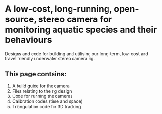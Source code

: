 # A low-cost, long-running, open-source, stereo camera for monitoring aquatic species and their behaviours
Designs and code for building and utilising our long-term, low-cost and travel friendly underwater stereo camera rig.

## This page contains: 
1) A build guide for the camera 
2) Files relating to the rig design 
3) Code for running the cameras
4) Calibration codes (time and space) 
5) Triangulation code for 3D tracking

